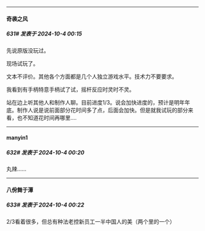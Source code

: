 ﻿
*****

####  奇袭之风  
##### 631#       发表于 2024-10-4 00:15

先说原版没玩过。

现场试玩了。

文本不评价。其他各个方面都是几个人独立游戏水平。技术力不要要求。

我看到有手柄特意手柄试了试，摇杆反应时灵时不灵。

站在边上听其他人和制作人聊。目前进度1/3。说会加快进度的，预计是明年年底。制作人说是说前面部分花时间多了点，后面会加快。但是就我试玩的部分来看，也不知道花时间再哪里....


*****

####  manyin1  
##### 632#       发表于 2024-10-4 00:20

丸辣……

*****

####  八佾舞于潭  
##### 633#       发表于 2024-10-4 00:22

2/3看着很多，但总有种法老控新员工一半中国人的美（两个里的一个）

